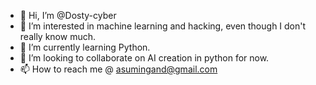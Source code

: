 - 👋 Hi, I’m @Dosty-cyber
- 👀 I’m interested in machine learning and hacking, even though I don't really know much.
- 🌱 I’m currently learning Python.
- 💞️ I’m looking to collaborate on AI creation in python for now.
- 📫 How to reach me @ asumingand@gmail.com

<!---
Dosty-cyber/Dosty-cyber is a ✨ special ✨ repository because its `README.md` (this file) appears on your GitHub profile.
You can click the Preview link to take a look at your changes.
--->
